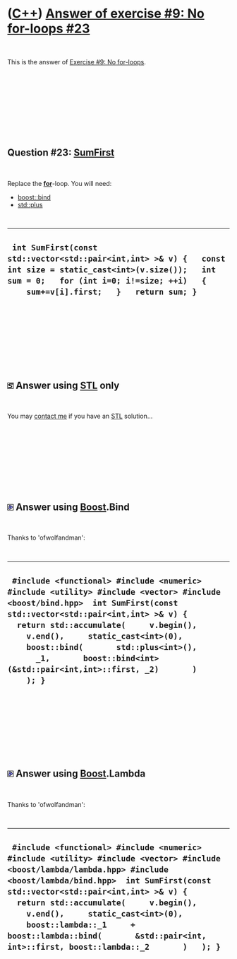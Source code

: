 
 

 

 

 

 

([C++](Cpp.md)) [Answer of exercise \#9: No for-loops \#23](CppExerciseNoForLoopsAnswer23.md)
===============================================================================================

 

This is the answer of [Exercise \#9: No
for-loops](CppExerciseNoForLoops.md).

 

 

 

 

 

Question \#23: [SumFirst](CppSumFirst.md)
------------------------------------------

 

Replace the **[for](CppFor.md)**-loop. You will need:

-   [boost::bind](CppBind.md)
-   [std::plus](CppPlus.md)

 

  -------------------------------------------------------------------------------------------------------------------------------------------------------------------------------------------------------
  ` int SumFirst(const std::vector<std::pair<int,int> >& v) {   const int size = static_cast<int>(v.size());   int sum = 0;   for (int i=0; i!=size; ++i)   {     sum+=v[i].first;   }   return sum; }`
  -------------------------------------------------------------------------------------------------------------------------------------------------------------------------------------------------------

 

 

 

 

 

![STL](PicStl.png) Answer using [STL](CppStl.md) only
------------------------------------------------------

 

You may [contact me](Contact.md) if you have an [STL](CppStl.md)
solution...

 

 

 

 

 

![Boost](PicBoost.png) Answer using [Boost](CppBoost.md).Bind
--------------------------------------------------------------

 

Thanks to 'ofwolfandman':

 

  ---------------------------------------------------------------------------------------------------------------------------------------------------------------------------------------------------------------------------------------------------------------------------------------------------------------------------------------------------------------------------------
  ` #include <functional> #include <numeric> #include <utility> #include <vector> #include <boost/bind.hpp>  int SumFirst(const std::vector<std::pair<int,int> >& v) {   return std::accumulate(     v.begin(),     v.end(),     static_cast<int>(0),     boost::bind(       std::plus<int>(),       _1,       boost::bind<int>(&std::pair<int,int>::first, _2)       )     ); }`
  ---------------------------------------------------------------------------------------------------------------------------------------------------------------------------------------------------------------------------------------------------------------------------------------------------------------------------------------------------------------------------------

 

 

 

 

 

![Boost](PicBoost.png) Answer using [Boost](CppBoost.md).Lambda
----------------------------------------------------------------

 

Thanks to 'ofwolfandman':

 

  ---------------------------------------------------------------------------------------------------------------------------------------------------------------------------------------------------------------------------------------------------------------------------------------------------------------------------------------------------------------------------------------------------------------------
  ` #include <functional> #include <numeric> #include <utility> #include <vector> #include <boost/lambda/lambda.hpp> #include <boost/lambda/bind.hpp>  int SumFirst(const std::vector<std::pair<int,int> >& v) {   return std::accumulate(     v.begin(),     v.end(),     static_cast<int>(0),     boost::lambda::_1     + boost::lambda::bind(       &std::pair<int, int>::first, boost::lambda::_2       )   ); }`
  ---------------------------------------------------------------------------------------------------------------------------------------------------------------------------------------------------------------------------------------------------------------------------------------------------------------------------------------------------------------------------------------------------------------------

 

 

 

 

 

 

